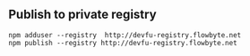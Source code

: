 
## Publish to private registry

    npm adduser --registry  http://devfu-registry.flowbyte.net
    npm publish --registry http://devfu-registry.flowbyte.net

